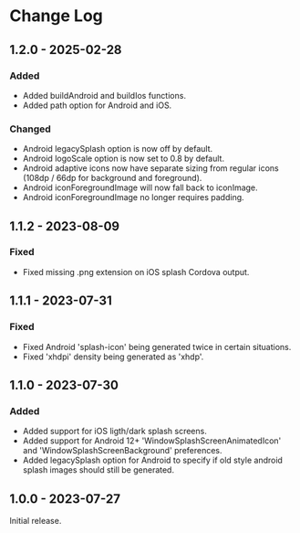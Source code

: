 # Change Log

## 1.2.0 - 2025-02-28

### Added

- Added buildAndroid and buildIos functions.
- Added path option for Android and iOS.

### Changed

- Android legacySplash option is now off by default.
- Android logoScale option is now set to 0.8 by default.
- Android adaptive icons now have separate sizing from regular icons (108dp / 66dp for background and foreground).
- Android iconForegroundImage will now fall back to iconImage.
- Android iconForegroundImage no longer requires padding.

## 1.1.2 - 2023-08-09

### Fixed

- Fixed missing .png extension on iOS splash Cordova output.

## 1.1.1 - 2023-07-31

### Fixed

- Fixed Android 'splash-icon' being generated twice in certain situations.
- Fixed 'xhdpi' density being generated as 'xhdp'.

## 1.1.0 - 2023-07-30

### Added

- Added support for iOS ligth/dark splash screens.
- Added support for Android 12+ 'WindowSplashScreenAnimatedIcon' and 'WindowSplashScreenBackground' preferences.
- Added legacySplash option for Android to specify if old style android splash images should still be generated.

## 1.0.0 - 2023-07-27

Initial release.
